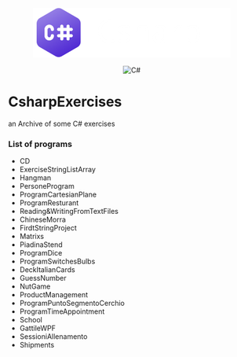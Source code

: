 <center>

<a href="https://github.com/SebastianoFrancia/CsharpExercises/"><img width="80%" alt="C#" src="./.assets/gh-readme-header.png" /></a>

![C#]( https://img.shields.io/badge/C%23_Csharp-6A49DC?style=for-the-badge)

</center>


# CsharpExercises
an Archive of some C# exercises

### List of programs
- CD               
- ExerciseStringListArray
- Hangman
- PersoneProgram
- ProgramCartesianPlane
- ProgramResturant
- Reading&WritingFromTextFiles
- ChineseMorra
- FirdtStringProject
- Matrixs
- PiadinaStend
- ProgramDice
- ProgramSwitchesBulbs
- DeckItalianCards
- GuessNumber
- NutGame
- ProductManagement
- ProgramPuntoSegmentoCerchio
- ProgramTimeAppointment
- School
- GattileWPF
- SessioniAllenamento
- Shipments
